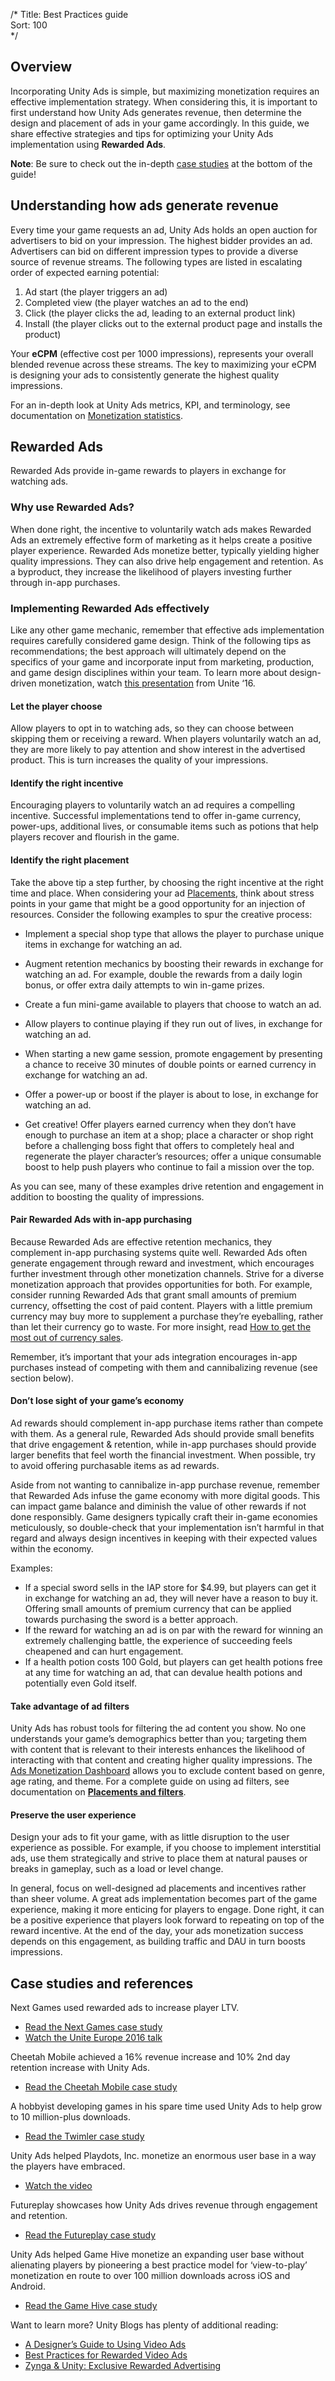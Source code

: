 /*
Title: Best Practices guide    
Sort: 100  
*/


## Overview
Incorporating Unity Ads is simple, but maximizing monetization requires an effective implementation strategy. When considering this, it is important to first understand how Unity Ads generates revenue, then determine the design and placement of ads in your game accordingly. In this guide, we share effective strategies and tips for optimizing your Unity Ads implementation using **Rewarded Ads**. 

**Note**: Be sure to check out the in-depth [case studies](#case-studies-and-references) at the bottom of the guide!

## Understanding how ads generate revenue
Every time your game requests an ad, Unity Ads holds an open auction for advertisers to bid on your impression. The highest bidder provides an ad. Advertisers can bid on different impression types to provide a diverse source of revenue streams. The following types are listed in escalating order of expected earning potential:
 
1. Ad start (the player triggers an ad)
2. Completed view (the player watches an ad to the end)
3. Click (the player clicks the ad, leading to an external product link)
4. Install (the player clicks out to the external product page and installs the product)   
 
Your **eCPM** (effective cost per 1000 impressions), represents your overall blended revenue across these streams. The key to maximizing your eCPM is designing your ads to consistently generate the highest quality impressions. 

For an in-depth look at Unity Ads metrics, KPI, and terminology, see documentation on [Monetization statistics](https://unityads.unity3d.com/help/monetization/statistics).  

## Rewarded Ads
Rewarded Ads provide in-game rewards to players in exchange for watching ads. 

### Why use Rewarded Ads?
When done right, the incentive to voluntarily watch ads makes Rewarded Ads an extremely effective form of marketing as it helps create a positive player experience. Rewarded Ads monetize better, typically yielding higher quality impressions. They can also drive help engagement and retention. As a byproduct, they increase the likelihood of players investing further through in-app purchases.

### Implementing Rewarded Ads effectively
Like any other game mechanic, remember that effective ads implementation requires carefully considered game design. Think of the following tips as recommendations; the best approach will ultimately depend on the specifics of your game and incorporate input from marketing, production, and game design disciplines within your team. To learn more about design-driven monetization, watch [this presentation](https://youtu.be/s1AhKkP9nCc) from Unite ‘16.   

#### Let the player choose
Allow players to opt in to watching ads, so they can choose between skipping them or receiving a reward. When players voluntarily watch an ad, they are more likely to pay attention and show interest in the advertised product. This is turn increases the quality of your impressions.

<!-- insert image 
![Ad content filters](https://cdn.applifier.com/files/Rovio1.png)
-->

<!-- Caption: Example of rewarded ads implementation with opt-in, courtesy of Rovio.-->

#### Identify the right incentive
Encouraging players to voluntarily watch an ad requires a compelling incentive. Successful implementations tend to offer in-game currency, power-ups, additional lives, or consumable items such as potions that help players recover and flourish in the game. 

<!-- insert image 
![Ad content filters](https://cdn.applifier.com/files/Zynga1.png)
-->

<!-- Caption: Example of implementing rewarded ads to provide unlock keys, courtesy of Zynga.-->

#### Identify the right placement
Take the above tip a step further, by choosing the right incentive at the right time and place. When considering your ad [Placements](https://unityads.unity3d.com/help/monetization/placements-and-filters), think about stress points in your game that might be a good opportunity for an injection of resources. Consider the following examples to spur the creative process:

- Implement a special shop type that allows the player to purchase unique items in exchange for watching an ad.

<!-- insert image 
![Ad content filters](https://cdn.applifier.com/files/NextGames.png)
-->

<!-- Caption: Example of rewarded ads implementation, courtesy of Next Games.-->

- Augment retention mechanics by boosting their rewards in exchange for watching an ad. For example, double the rewards from a daily login bonus, or offer extra daily attempts to win in-game prizes. 

<!-- insert image 
![Ad content filters](https://cdn.applifier.com/files/Futureplay1.png)
-->

<!-- Caption: Example of implementing rewarded ads to boost daily login bonuses, courtesy of Futureplay.-->

<!-- insert image 
![Ad content filters](https://cdn.applifier.com/files/Zynga2.png)
-->

<!-- Caption: Example of implementing rewarded ads to provide extra chances at prizes, courtesy of Zynga.-->

- Create a fun mini-game available to players that choose to watch an ad.

<!-- insert image 
![Ad content filters](https://cdn.applifier.com/files/Futureplay2.png)
-->

<!-- Caption: Example of implementing rewarded ads as a mini-game, courtesy of Futureplay.-->

- Allow players to continue playing if they run out of lives, in exchange for watching an ad.

<!-- insert image 
![Ad content filters](https://cdn.applifier.com/files/Rovio2.png)
-->

<!-- Caption: Example of implementing rewarded ads to provide extra lives, courtesy of Rovio.-->

- When starting a new game session, promote engagement by presenting a chance to receive 30 minutes of double points or earned currency in exchange for watching an ad. 

<!-- insert image 
![Ad content filters](https://cdn.applifier.com/files/Futureplay3.png)
-->

<!-- Caption: Example of implementing rewarded ads to boost earned currency for a period, courtesy of Futureplay.-->

- Offer a power-up or boost if the player is about to lose, in exchange for watching an ad.

<!-- insert image 
![Ad content filters](https://cdn.applifier.com/files/Twimler.png)
-->

<!-- Caption: Example of rewarded ads implementation, courtesy of Twimler.-->

- Get creative! Offer players earned currency when they don’t have enough to purchase an item at a shop; place a character or shop right before a challenging boss fight that offers to completely heal and regenerate the player character’s resources; offer a unique consumable boost to help push players who continue to fail a mission over the top. 

As you can see, many of these examples drive retention and engagement in addition to boosting the quality of impressions.

#### Pair Rewarded Ads with in-app purchasing
Because Rewarded Ads are effective retention mechanics, they complement in-app purchasing systems quite well. Rewarded Ads often generate engagement through reward and investment, which encourages further investment through other monetization channels. Strive for a diverse monetization approach that provides opportunities for both. For example, consider running Rewarded Ads that grant small amounts of premium currency, offsetting the cost of paid content. Players with a little premium currency may buy more to supplement a purchase they’re eyeballing, rather than let their currency go to waste. For more insight, read [How to get the most out of currency sales](https://blogs.unity3d.com/2016/12/07/just-in-time-for-the-holidays-how-to-get-the-most-out-of-currency-sales/).

Remember, it’s important that your ads integration encourages in-app purchases instead of competing with them and cannibalizing revenue (see section below).

#### Don’t lose sight of your game’s economy
Ad rewards should complement in-app purchase items rather than compete with them. As a general rule, Rewarded Ads should provide small benefits that drive engagement & retention, while in-app purchases should provide larger benefits that feel worth the financial investment. When possible, try to avoid offering purchasable items as ad rewards. 

Aside from not wanting to cannibalize in-app purchase revenue, remember that Rewarded Ads infuse the game economy with more digital goods. This can impact game balance and diminish the value of other rewards if not done responsibly. Game designers typically craft their in-game economies meticulously, so double-check that your implementation isn’t harmful in that regard and always design incentives in keeping with their expected values within the economy.  

Examples:
- If a special sword sells in the IAP store for $4.99, but players can get it in exchange for watching an ad, they will never have a reason to buy it. Offering small amounts of premium currency that can be applied towards purchasing the sword is a better approach.
- If the reward for watching an ad is on par with the reward for winning an extremely challenging battle, the experience of succeeding feels cheapened and can hurt engagement. 
- If a health potion costs 100 Gold, but players can get health potions free at any time for watching an ad, that can devalue health potions and potentially even Gold itself. 

#### Take advantage of ad filters
Unity Ads has robust tools for filtering the ad content you show. No one understands your game’s demographics better than you; targeting them with content that is relevant to their interests enhances the likelihood of interacting with that content and creating higher quality impressions. The [Ads Monetization Dashboard](https://operate.dashboard.unity3d.com) allows you to exclude content based on genre, age rating, and theme. For a complete guide on using ad filters, see documentation on [**Placements and filters**](https://unityads.unity3d.com/help/monetization/placements-and-filters).

#### Preserve the user experience
Design your ads to fit your game, with as little disruption to the user experience as possible. For example, if you choose to implement interstitial ads, use them strategically and strive to place them at natural pauses or breaks in gameplay, such as a load or level change. 

In general, focus on well-designed ad placements and incentives rather than sheer volume. A great ads implementation becomes part of the game experience, making it more enticing for players to engage. Done right, it can be a positive experience that players look forward to repeating on top of the reward incentive. At the end of the day, your ads monetization success depends on this engagement, as building traffic and DAU in turn boosts impressions.  

## Case studies and references
Next Games used rewarded ads to increase player LTV. 
- [Read the Next Games case study](http://response.unity3d.com/ads-case-study-next-games)
- [Watch the Unite Europe 2016 talk](https://www.youtube.com/watch?v=Hl3HJdfJ8vs)

Cheetah Mobile achieved a 16% revenue increase and 10% 2nd day retention increase with Unity Ads.
- [Read the Cheetah Mobile case study](https://create.unity3d.com/ads-case-study-cheetah)

A hobbyist developing games in his spare time used Unity Ads to help grow to 10 million-plus downloads.
- [Read the Twimler case study](http://response.unity3d.com/mobile-case-study-twimler)

Unity Ads helped Playdots, Inc. monetize an enormous user base in a way the players have embraced.
- [Watch the video](https://www.youtube.com/watch?v=nig-Zy-G_PM)

Futureplay showcases how Unity Ads drives revenue through engagement and retention.
- [Read the Futureplay case study](http://response.unity3d.com/ads-case-study-futureplay) 

Unity Ads helped Game Hive monetize an expanding user base without alienating players by pioneering a best practice model for ‘view-to-play’ monetization en route to over 100 million downloads across iOS and Android.
- [Read the Game Hive case study](http://response.unity3d.com/ads-case-study-game-hive)

Want to learn more? Unity Blogs has plenty of additional reading: 
- [A Designer’s Guide to Using Video Ads](https://blogs.unity3d.com/2015/04/15/a-designers-guide-to-using-video-ads/)
- [Best Practices for Rewarded Video Ads](https://blogs.unity3d.com/2016/04/20/best-practices-for-rewarded-video-ads-2/)
- [Zynga & Unity: Exclusive Rewarded Advertising](https://blogs.unity3d.com/2017/08/02/zynga-unity-exclusive-rewarded-ads/)
